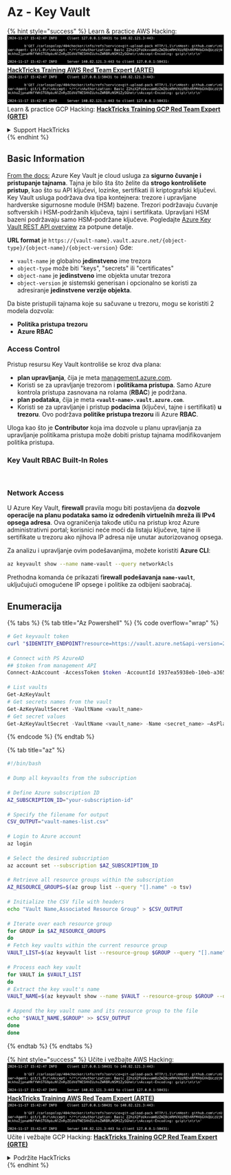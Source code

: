 # Az - Key Vault

{% hint style="success" %}
Learn & practice AWS Hacking:<img src="../../../.gitbook/assets/image (1).png" alt="" data-size="line">[**HackTricks Training AWS Red Team Expert (ARTE)**](https://training.hacktricks.xyz/courses/arte)<img src="../../../.gitbook/assets/image (1).png" alt="" data-size="line">\
Learn & practice GCP Hacking: <img src="../../../.gitbook/assets/image (2).png" alt="" data-size="line">[**HackTricks Training GCP Red Team Expert (GRTE)**<img src="../../../.gitbook/assets/image (2).png" alt="" data-size="line">](https://training.hacktricks.xyz/courses/grte)

<details>

<summary>Support HackTricks</summary>

* Check the [**subscription plans**](https://github.com/sponsors/carlospolop)!
* **Join the** 💬 [**Discord group**](https://discord.gg/hRep4RUj7f) or the [**telegram group**](https://t.me/peass) or **follow** us on **Twitter** 🐦 [**@hacktricks\_live**](https://twitter.com/hacktricks\_live)**.**
* **Share hacking tricks by submitting PRs to the** [**HackTricks**](https://github.com/carlospolop/hacktricks) and [**HackTricks Cloud**](https://github.com/carlospolop/hacktricks-cloud) github repos.

</details>
{% endhint %}

## Basic Information

[From the docs:](https://learn.microsoft.com/en-us/azure/key-vault/general/basic-concepts) Azure Key Vault je cloud usluga za **sigurno čuvanje i pristupanje tajnama**. Tajna je bilo šta što želite da **strogo kontrolišete pristup**, kao što su API ključevi, lozinke, sertifikati ili kriptografski ključevi. Key Vault usluga podržava dva tipa kontejnera: trezore i upravljane hardverske sigurnosne module (HSM) bazene. Trezori podržavaju čuvanje softverskih i HSM-podržanih ključeva, tajni i sertifikata. Upravljani HSM bazeni podržavaju samo HSM-podržane ključeve. Pogledajte [Azure Key Vault REST API overview](https://learn.microsoft.com/en-us/azure/key-vault/general/about-keys-secrets-certificates) za potpune detalje.

**URL format** je `https://{vault-name}.vault.azure.net/{object-type}/{object-name}/{object-version}` Gde:

* `vault-name` je globalno **jedinstveno** ime trezora
* `object-type` može biti "keys", "secrets" ili "certificates"
* `object-name` je **jedinstveno** ime objekta unutar trezora
* `object-version` je sistemski generisan i opcionalno se koristi za adresiranje **jedinstvene verzije objekta**.

Da biste pristupili tajnama koje su sačuvane u trezoru, mogu se koristiti 2 modela dozvola:

* **Politika pristupa trezoru**
* **Azure RBAC**

### Access Control <a href="#access-control" id="access-control"></a>

Pristup resursu Key Vault kontroliše se kroz dva plana:

* **plan upravljanja**, čija je meta [management.azure.com](http://management.azure.com/).
* Koristi se za upravljanje trezorom i **politikama pristupa**. Samo Azure kontrola pristupa zasnovana na rolama (**RBAC**) je podržana.
* **plan podataka**, čija je meta **`<vault-name>.vault.azure.com`**.
* Koristi se za upravljanje i pristup **podacima** (ključevi, tajne i sertifikati) **u trezoru**. Ovo podržava **politike pristupa trezoru** ili Azure **RBAC**.

Uloga kao što je **Contributor** koja ima dozvole u planu upravljanja za upravljanje politikama pristupa može dobiti pristup tajnama modifikovanjem politika pristupa.

### Key Vault RBAC Built-In Roles <a href="#rbac-built-in-roles" id="rbac-built-in-roles"></a>

<figure><img src="../../../.gitbook/assets/image (27).png" alt=""><figcaption></figcaption></figure>

### Network Access

U Azure Key Vault, **firewall** pravila mogu biti postavljena da **dozvole operacije na planu podataka samo iz određenih virtuelnih mreža ili IPv4 opsega adresa**. Ova ograničenja takođe utiču na pristup kroz Azure administrativni portal; korisnici neće moći da listaju ključeve, tajne ili sertifikate u trezoru ako njihova IP adresa nije unutar autorizovanog opsega.

Za analizu i upravljanje ovim podešavanjima, možete koristiti **Azure CLI**:
```bash
az keyvault show --name name-vault --query networkAcls
```
Prethodna komanda će prikazati f**irewall podešavanja `name-vault`**, uključujući omogućene IP opsege i politike za odbijeni saobraćaj.

## Enumeracija

{% tabs %}
{% tab title="Az Powershell" %}
{% code overflow="wrap" %}
```powershell
# Get keyvault token
curl "$IDENTITY_ENDPOINT?resource=https://vault.azure.net&api-version=2017-09-01" -H secret:$IDENTITY_HEADER

# Connect with PS AzureAD
## $token from management API
Connect-AzAccount -AccessToken $token -AccountId 1937ea5938eb-10eb-a365-10abede52387 -KeyVaultAccessToken $keyvaulttoken

# List vaults
Get-AzKeyVault
# Get secrets names from the vault
Get-AzKeyVaultSecret -VaultName <vault_name>
# Get secret values
Get-AzKeyVaultSecret -VaultName <vault_name> -Name <secret_name> –AsPlainText
```
{% endcode %}
{% endtab %}

{% tab title="az" %}
```bash
#!/bin/bash

# Dump all keyvaults from the subscription

# Define Azure subscription ID
AZ_SUBSCRIPTION_ID="your-subscription-id"

# Specify the filename for output
CSV_OUTPUT="vault-names-list.csv"

# Login to Azure account
az login

# Select the desired subscription
az account set --subscription $AZ_SUBSCRIPTION_ID

# Retrieve all resource groups within the subscription
AZ_RESOURCE_GROUPS=$(az group list --query "[].name" -o tsv)

# Initialize the CSV file with headers
echo "Vault Name,Associated Resource Group" > $CSV_OUTPUT

# Iterate over each resource group
for GROUP in $AZ_RESOURCE_GROUPS
do
# Fetch key vaults within the current resource group
VAULT_LIST=$(az keyvault list --resource-group $GROUP --query "[].name" -o tsv)

# Process each key vault
for VAULT in $VAULT_LIST
do
# Extract the key vault's name
VAULT_NAME=$(az keyvault show --name $VAULT --resource-group $GROUP --query "name" -o tsv)

# Append the key vault name and its resource group to the file
echo "$VAULT_NAME,$GROUP" >> $CSV_OUTPUT
done
done
```
{% endtab %}
{% endtabs %}

{% hint style="success" %}
Učite i vežbajte AWS Hacking:<img src="../../../.gitbook/assets/image (1).png" alt="" data-size="line">[**HackTricks Training AWS Red Team Expert (ARTE)**](https://training.hacktricks.xyz/courses/arte)<img src="../../../.gitbook/assets/image (1).png" alt="" data-size="line">\
Učite i vežbajte GCP Hacking: <img src="../../../.gitbook/assets/image (2).png" alt="" data-size="line">[**HackTricks Training GCP Red Team Expert (GRTE)**<img src="../../../.gitbook/assets/image (2).png" alt="" data-size="line">](https://training.hacktricks.xyz/courses/grte)

<details>

<summary>Podržite HackTricks</summary>

* Proverite [**planove pretplate**](https://github.com/sponsors/carlospolop)!
* **Pridružite se** 💬 [**Discord grupi**](https://discord.gg/hRep4RUj7f) ili [**telegram grupi**](https://t.me/peass) ili **pratite** nas na **Twitteru** 🐦 [**@hacktricks\_live**](https://twitter.com/hacktricks\_live)**.**
* **Podelite hakerske trikove slanjem PR-ova na** [**HackTricks**](https://github.com/carlospolop/hacktricks) i [**HackTricks Cloud**](https://github.com/carlospolop/hacktricks-cloud) github repozitorijume.

</details>
{% endhint %}
